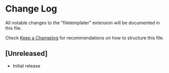 # Change Log

All notable changes to the "filetemplater" extension will be documented in this file.

Check [Keep a Changelog](http://keepachangelog.com/) for recommendations on how to structure this file.

## [Unreleased]

- Initial release
